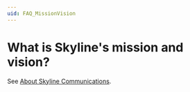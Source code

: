 ```yaml
---
uid: FAQ_MissionVision
---
```


# What is Skyline's mission and vision?

See [About Skyline Communications](xref:Overview_About_Skyline).
